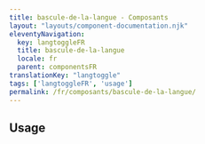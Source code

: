 ```yaml
---
title: bascule-de-la-langue - Composants
layout: "layouts/component-documentation.njk"
eleventyNavigation:
  key: langtoggleFR
  title: bascule-de-la-langue
  locale: fr
  parent: componentsFR
translationKey: "langtoggle"
tags: ['langtoggleFR', 'usage']
permalink: /fr/composants/bascule-de-la-langue/
---
```


## Usage